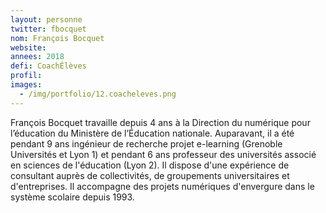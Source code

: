 ```yaml
---
layout: personne
twitter: fbocquet
nom: François Bocquet
website:
annees: 2018
defi: CoachÉlèves
profil: 
images:
  - /img/portfolio/12.coacheleves.png
---
```


François Bocquet travaille depuis 4 ans à la Direction du numérique
pour l’éducation du Ministère de l’Éducation nationale.  Auparavant,
il a été pendant 9 ans ingénieur de recherche projet e-learning
(Grenoble Universités et Lyon 1) et pendant 6 ans professeur des
universités associé en sciences de l'éducation (Lyon 2). Il dispose
d'une expérience de consultant auprès de collectivités, de groupements
universitaires et d'entreprises. Il accompagne des projets numériques
d'envergure dans le système scolaire depuis 1993.

